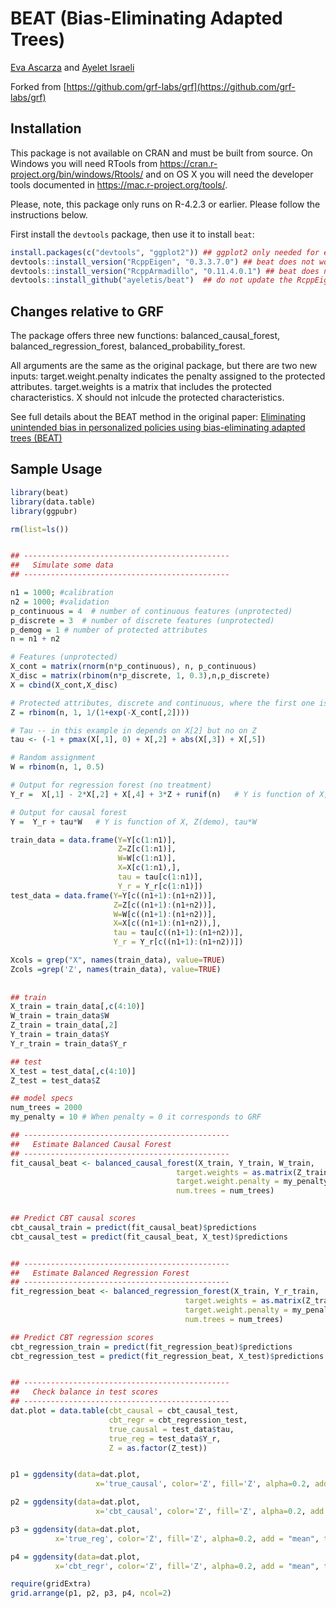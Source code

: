 # BEAT (Bias-Eliminating Adapted Trees)
[Eva Ascarza](http://www.evaascarza.com/) and [Ayelet Israeli](http://www.hbs.edu/aisraeli)

Forked from [https://github.com/grf-labs/grf](https://github.com/grf-labs/grf)

## Installation

This package is not available on CRAN and must be built from source. On Windows you will
need RTools from https://cran.r-project.org/bin/windows/Rtools/ and on OS X you will 
need the developer tools documented in https://mac.r-project.org/tools/.

Please, note, this package only runs on R-4.2.3 or earlier. Please follow the instructions below.

First install the `devtools` package, then use it to install `beat`:

```R
install.packages(c("devtools", "ggplot2")) ## ggplot2 only needed for example
devtools::install_version("RcppEigen", "0.3.3.7.0") ## beat does not work with newer RcppEigen
devtools::install_version("RcppArmadillo", "0.11.4.0.1") ## beat does not work with newer RcppArmadillo
devtools::install_github("ayeletis/beat")  ## do not update the RcppEigen or RcppArmadillo package if prompted
```
## Changes relative to GRF
The package offers three new functions: balanced_causal_forest, balanced_regression_forest, 
balanced_probability_forest. 

All arguments are the same as the original package, but there are two new inputs: 
target.weight.penalty indicates the penalty assigned to the protected attributes.
target.weights is a matrix that includes the protected characteristics. X should not 
inlcude the protected characteristics.

See full details about the BEAT method in the original paper: [Eliminating unintended bias in personalized policies using bias-eliminating adapted trees (BEAT)](https://www.pnas.org/doi/10.1073/pnas.2115293119) 

## Sample Usage

```R
library(beat)
library(data.table)
library(ggpubr)

rm(list=ls())


## ----------------------------------------------
##   Simulate some data
## ----------------------------------------------

n1 = 1000; #calibration 
n2 = 1000; #validation
p_continuous = 4  # number of continuous features (unprotected)
p_discrete = 3  # number of discrete features (unprotected)
p_demog = 1 # number of protected attributes
n = n1 + n2

# Features (unprotected)
X_cont = matrix(rnorm(n*p_continuous), n, p_continuous)
X_disc = matrix(rbinom(n*p_discrete, 1, 0.3),n,p_discrete)
X = cbind(X_cont,X_disc)

# Protected attributes, discrete and continuous, where the first one is correlated with X[,2]
Z = rbinom(n, 1, 1/(1+exp(-X_cont[,2])))

# Tau -- in this example in depends on X[2] but no on Z
tau <- (-1 + pmax(X[,1], 0) + X[,2] + abs(X[,3]) + X[,5]) 

# Random assignment
W = rbinom(n, 1, 0.5)

# Output for regression forest (no treatment)
Y_r =  X[,1] - 2*X[,2] + X[,4] + 3*Z + runif(n)   # Y is function of X, Z(demo)

# Output for causal forest
Y =  Y_r + tau*W   # Y is function of X, Z(demo), tau*W

train_data = data.frame(Y=Y[c(1:n1)], 
                        Z=Z[c(1:n1)], 
                        W=W[c(1:n1)], 
                        X=X[c(1:n1),], 
                        tau = tau[c(1:n1)], 
                        Y_r = Y_r[c(1:n1)])
test_data = data.frame(Y=Y[c((n1+1):(n1+n2))],
                       Z=Z[c((n1+1):(n1+n2))],
                       W=W[c((n1+1):(n1+n2))],
                       X=X[c((n1+1):(n1+n2)),], 
                       tau = tau[c((n1+1):(n1+n2))],
                       Y_r = Y_r[c((n1+1):(n1+n2))])

Xcols = grep("X", names(train_data), value=TRUE)
Zcols =grep('Z', names(train_data), value=TRUE)
  
  
## train
X_train = train_data[,c(4:10)]
W_train = train_data$W
Z_train = train_data[,2]
Y_train = train_data$Y
Y_r_train = train_data$Y_r

## test
X_test = test_data[,c(4:10)]
Z_test = test_data$Z

## model specs
num_trees = 2000
my_penalty = 10 # When penalty = 0 it corresponds to GRF

## ----------------------------------------------
##   Estimate Balanced Causal Forest 
## ----------------------------------------------
fit_causal_beat <- balanced_causal_forest(X_train, Y_train, W_train,
                                     target.weights = as.matrix(Z_train),
                                     target.weight.penalty = my_penalty,
                                     num.trees = num_trees)
  

## Predict CBT causal scores
cbt_causal_train = predict(fit_causal_beat)$predictions
cbt_causal_test = predict(fit_causal_beat, X_test)$predictions


## ----------------------------------------------
##   Estimate Balanced Regression Forest 
## ----------------------------------------------
fit_regression_beat <- balanced_regression_forest(X_train, Y_r_train,
                                       target.weights = as.matrix(Z_train),
                                       target.weight.penalty = my_penalty,
                                       num.trees = num_trees)

## Predict CBT regression scores
cbt_regression_train = predict(fit_regression_beat)$predictions
cbt_regression_test = predict(fit_regression_beat, X_test)$predictions


## ----------------------------------------------
##   Check balance in test scores
## ----------------------------------------------
dat.plot = data.table(cbt_causal = cbt_causal_test,
                      cbt_regr = cbt_regression_test,
                      true_causal = test_data$tau,
                      true_reg = test_data$Y_r,
                      Z = as.factor(Z_test))


p1 = ggdensity(data=dat.plot,
                   x='true_causal', color='Z', fill='Z', alpha=0.2, add = "mean", title='true causal')

p2 = ggdensity(data=dat.plot,
                   x='cbt_causal', color='Z', fill='Z', alpha=0.2, add = "mean", title='cbt causal')

p3 = ggdensity(data=dat.plot,
          x='true_reg', color='Z', fill='Z', alpha=0.2, add = "mean", title='true regression')

p4 = ggdensity(data=dat.plot,
          x='cbt_regr', color='Z', fill='Z', alpha=0.2, add = "mean", title='cbt regression')

require(gridExtra)
grid.arrange(p1, p2, p3, p4, ncol=2)


 

